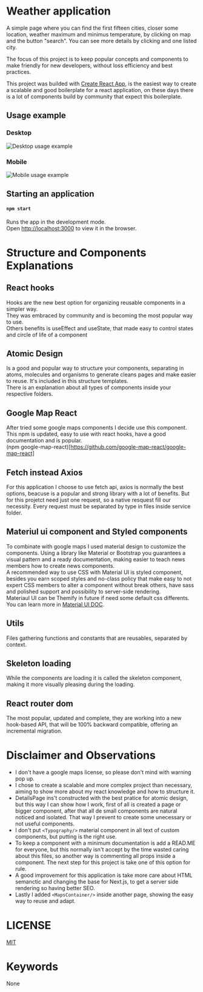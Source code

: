 # Weather application

A simple page where you can find the first fifteen cities, closer some location, weather maximum and minimus temperature, by clicking on map and the button "search". You can see more details by clicking and one listed city.

The focus of this project is to keep popular concepts and components to make friendly for new developers, without loss efficiency and best practices.

This project was builded with [Create React App](https://github.com/facebook/create-react-app), is the easiest way to create a scalable and good boilerplate for a react application, on these days there is a lot of components build by community that expect this boilerplate.  

## Usage example
### Desktop
![Desktop usage example](https://media.giphy.com/media/JBMVLHiLMjyAuTaKQe/giphy.gif)

### Mobile
![Mobile usage example](https://media.giphy.com/media/Fv55AeapPFWdHTiC8E/giphy.gif)
  
## Starting an application

#### `npm start`

Runs the app in the development mode.\
Open [http://localhost:3000](http://localhost:3000) to view it in the browser.
  
# Structure and Components Explanations

## React hooks

Hooks are the new best option for organizing reusable components in a simpler way.  
They was embraced by community and is becoming the most popular way to use.  
Others benefits is useEffect and useState, that made easy to control states and circle of life of a component

## Atomic Design

Is a good and popular way to structure your components, separating in atoms, molecules and organisms to generate cleans pages and make easier to reuse. It's included in this structure templates.  
There is an explanation about all types of components inside your respective folders.  

## Google Map React

After tried some google maps components I decide use this component. This npm is updated, easy to use with react hooks, have a good documentation and is popular.  
(npm google-map-react)[https://github.com/google-map-react/google-map-react]

## Fetch instead Axios

For this application I choose to use fetch api, axios is normally the best options, beacuse is a popular and strong library with a lot of benefits. But for this projetct need just one request, so a native resquest fill our necessity.
Every request must be separated by type in files inside service folder.

## Materiul ui component and Styled components

To combinate with google maps I used material design to customize the components. Using a library like Material or Bootstrap you guarantees a visual pattern and a 
ready documentation, making easier to teach news members how to create news components.  
A recommended way to use CSS with Material UI is styled component, besides you earn scoped styles and no-class policy that make easy to not expert CSS members to alter a component without break others, have sass and polished support and possibility to server-side rendering.  
Materiaul UI can be Themify in future if need some default css differents.  
You can learn more in [Material UI DOC](https://material-ui.com/).

## Utils

Files gathering functions and constants that are reusables, separated by context.

## Skeleton loading

While the components are loading it is called the skeleton component, making it more visually pleasing during the loading.

## React router dom

The most popular, updated and complete, they are working into a new hook-based API, that will be 100% backward compatible, offering an incremental migration.  


# Disclaimer and Observations

* I don't have a google maps license, so please don't mind with warning pop up.
* I chose to create a scalable and more complex project than necessary, aiming to show more about my react knowledge and how to structure it.  
* DetailsPage ins't constructed with the best pratice for atomic design, but this way I can show how I work, first of all is created a page or bigger component, after that all de small components are natural noticed and isolated. That way I prevent to create some unecessary or not useful components.  
* I don't put `<Typography/>` material component in all text of custom components, but putting is the right use.
* To keep a component with a minimum documentation is add a READ.ME for everyone, but this normally isn't accept by the time wasted caring about this files, so another way is commenting all props inside a component. The next step for this project is take one of this option for rule.  
* A good improvement for this application is take more care about HTML semanctic and changing the base for Next.js, to get a server side rendering so having better SEO.
* Lastly I added `<MapsContainer/>` inside another page, showing the easy way to reuse and adapt.

# LICENSE

[MIT](https://github.com/matheusscbb/weather-application/blob/master/LICENSE)


# Keywords
None